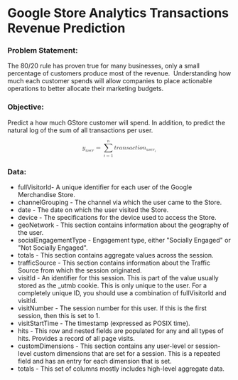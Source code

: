 # Google Store Analytics Transactions Revenue Prediction

### Problem Statement:

The 80/20 rule has proven true for many businesses, only a small percentage of customers produce most of the revenue. 
Understanding how much each customer spends will allow companies to place actionable operations 
to better allocate their 
marketing budgets.

### Objective:

Predict a how much GStore customer will spend. In addition, to predict the natural log of the sum of all transactions per user.

<math xmlns="http://www.w3.org/1998/Math/MathML" display="block">
  <msub>
    <mi>y</mi>
    <mrow class="MJX-TeXAtom-ORD">
      <mi>u</mi>
      <mi>s</mi>
      <mi>e</mi>
      <mi>r</mi>
    </mrow>
  </msub>
  <mo>=</mo>
  <munderover>
    <mo>&#x2211;<!-- ∑ --></mo>
    <mrow class="MJX-TeXAtom-ORD">
      <mi>i</mi>
      <mo>=</mo>
      <mn>1</mn>
    </mrow>
    <mrow class="MJX-TeXAtom-ORD">
      <mi>n</mi>
    </mrow>
  </munderover>
  <mi>t</mi>
  <mi>r</mi>
  <mi>a</mi>
  <mi>n</mi>
  <mi>s</mi>
  <mi>a</mi>
  <mi>c</mi>
  <mi>t</mi>
  <mi>i</mi>
  <mi>o</mi>
  <msub>
    <mi>n</mi>
    <mrow class="MJX-TeXAtom-ORD">
      <mi>u</mi>
      <mi>s</mi>
      <mi>e</mi>
      <msub>
        <mi>r</mi>
        <mi>i</mi>
      </msub>
    </mrow>
  </msub>
</math>

### Data:

- fullVisitorId- A unique identifier for each user of the Google Merchandise Store.
- channelGrouping - The channel via which the user came to the Store.
- date - The date on which the user visited the Store.
- device - The specifications for the device used to access the Store.
- geoNetwork - This section contains information about the geography of the user.
- socialEngagementType - Engagement type, either "Socially Engaged" or "Not Socially Engaged".
- totals - This section contains aggregate values across the session.
- trafficSource - This section contains information about the Traffic Source from which the session originated.
- visitId - An identifier for this session. This is part of the value usually stored as the _utmb cookie. This is only unique to the user. For a completely unique ID, you should use a combination of fullVisitorId and visitId.
- visitNumber - The session number for this user. If this is the first session, then this is set to 1.
- visitStartTime - The timestamp (expressed as POSIX time).
- hits - This row and nested fields are populated for any and all types of hits. Provides a record of all page visits.
- customDimensions - This section contains any user-level or session-level custom dimensions that are set for a session. This is a repeated field and has an entry for each dimension that is set.
- totals - This set of columns mostly includes high-level aggregate data.


 
